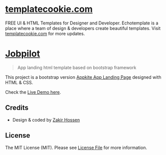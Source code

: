 # [templatecookie.com](https://templatecookie.com)
FREE UI & HTML Templates for Designer and Developer. Echotemplate is a place where a team of design & developers create beautiful templates. Visit [templatecookie.com](https://templatecookie.com) for more updates.

# [Jobpilot](https://jobpilot-html.netlify.app/)

> App landing html template based on bootstrap framework

This project is a bootstrap version [Appkite App Landing Page](https://jobpilot-html.netlify.app/) designed with HTML & CSS.

Check the [Live Demo here](https://jobpilot-html.netlify.app/).


## Credits
- Design & coded by [Zakir Hossen](https://github.com/devzakir)

## License
The MIT License (MIT). Please see [License File](LICENSE.md) for more information.
